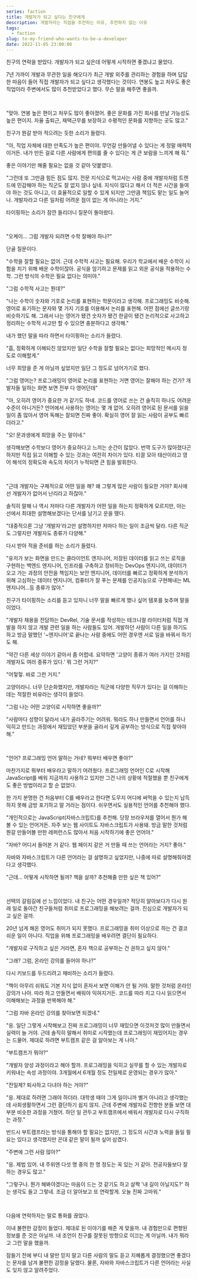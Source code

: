 ```yaml
---
series: faction
title: 개발자가 되고 싶다는 친구에게
description: 개발자라는 직업을 추천하는 이유, 추천하지 않는 이유
tags:
  - faction
slug: to-my-friend-who-wants-to-be-a-developer
date: 2022-11-05 23:00:00
---
```


친구의 연락을 받았다. 개발자가 되고 싶은데 어떻게 시작하면 좋겠냐고 물었다.

7년 가까이 개발과 무관한 일을 해오다가 최근 개발 외주를 관리하는 경험을 하며 답답한 마음이 들어 직접 개발자가 되고 싶다고 생각했다는 것이다. 연봉도 높고 처우도 좋은 직업이라 주변에서도 많이 추천받았다고 했다. 무슨 말을 해주면 좋을까.

<br/>

"맞아. 연봉 높은 편이고 처우도 많이 좋아졌어. 좋은 문화를 가진 회사를 만날 가능성도 높은 편이지. 자율 출퇴근, 재택근무를 보장하고 수평적인 문화를 지향하는 곳도 많고."

친구가 뭔갈 받아 적으려는 듯한 소리가 들렸다.

"아, 직업 자체에 대한 만족도가 높은 편이야. 무언갈 만들어낼 수 있다는 게 정말 매력적이거든. 내가 만든 걸로 다른 사람에게 편의를 줄 수 있다는 게 큰 보람을 느끼게 해 줘."

좋은 이야기만 해줄 필요는 없을 것 같아 덧붙였다.

"그런데 또 그만큼 힘든 점도 많지. 전문 지식으로 먹고사는 사람 중에 개발자처럼 트렌드에 민감해야 하는 직군도 잘 없지 않나 싶네. 지식이 많다고 해서 더 적은 시간을 들여야 하는 것도 아니고, 더 효율적으로 일할 수 있게 되지만 그만큼 책임도 맡는 일도 늘어나. 개발자라고 다른 일처럼 어려운 점이 없는 게 아니라는 거지."

타이핑하는 소리가 잠깐 들리더니 질문이 돌아왔다.

<br/>

"오케이... 그럼 개발자 되려면 수학 잘해야 하나?"

단골 질문이다.

"수학을 잘할 필요는 없어. 근데 수학적 사고는 필요해. 우리가 학교에서 배운 수학이 시험을 치기 위해 배운 수학이잖아. 공식을 암기하고 문제를 읽고 외운 공식을 적용하는 수학. 그런 방식의 수학은 필요 없다는 의미야."

"그럼 수학적 사고는 뭔데?"

"나는 수학이 숫자와 기호로 논리를 표현하는 학문이라고 생각해. 프로그래밍도 비슷해. 영어로 표기하는 문자와 몇 가지 기호를 이용해서 논리를 표현해. 어떤 점에선 글쓰기랑 비슷하기도 해. 그래서 나는 영어가 됐건 숫자가 됐건 한글이 됐건 논리적으로 사고하고 정리하는 수학적 사고만 할 수 있으면 충분하다고 생각해."

내가 했던 말을 따라 하면서 타이핑하는 소리가 들렸다.

"흠, 정확하게 이해되진 않았지만 일단 수학을 잘할 필요는 없다는 희망적인 메시지 정도로 이해할게."

너무 희망을 준 게 아닐까 싶었지만 일단 그 정도로 넘어가기로 했다.

"그럼 영어는? 프로그래밍이 영어로 논리를 표현하는 거면 영어는 잘해야 하는 건가? 개발자들 일하는 화면 보면 전부 다 영어던데"

"아, 오히려 영어가 중요한 거 같기도 하네. 코드를 영어로 쓰는 건 솔직히 하나도 어려운 수준이 아니거든? 언어에서 사용하는 영어는 몇 개 없어. 오히려 영어로 된 문서를 읽을 일이 좀 많아서 영어 독해는 잘되면 진짜 좋아. 확실히 영어 잘 읽는 사람이 공부도 빠르더라고."

"오! 문과생에게 희망을 주는 말이네."

생각해보면 수학보다 영어가 중요하다고 느끼는 순간이 많았다. 번역 도구가 많아졌다곤 하지만 직접 읽고 이해할 수 있는 것과는 여전히 차이가 있다. 티끌 모아 태산이라고 영어 해석의 정확도와 속도의 차이가 누적되면 큰 힘을 발휘한다.

<br/>

"근데 개발자는 구체적으로 어떤 일을 해? 왜 그렇게 많은 사람이 필요한 거야? 회사에선 개발자가 없어서 난리라고 하잖아."

솔직히 말해 나 역시 저마다 다른 개발자가 어떤 일을 하는지 정확하게 모르지만, 아는 선에서 최대한 설명해보겠다는 단서를 남기고 운을 뗐다.

"대중적으론 그냥 '개발자'라고만 설명하지만 저마다 하는 일이 조금씩 달라. 다른 직군도 그렇지만 개발자도 종류가 다양해."

다시 받아 적을 준비를 하는 소리가 들렸다.

"유저가 보는 화면을 만드는 클라이언트 엔지니어, 저장된 데이터를 읽고 쓰는 로직을 구현하는 백엔드 엔지니어, 인프라를 구축하고 정비하는 DevOps 엔지니어, 데이터가 오고 가는 과정의 안전을 책임지는 보안 엔지니어, 데이터를 빠르고 정확하게 분석하기 위해 고심하는 데이터 엔지니어, 컴퓨터가 잘 푸는 문제를 인공지능으로 구현해내는 ML 엔지니어...등 종류가 많아."

친구가 타이핑하는 소리를 듣고 있자니 너무 말을 빠르게 했나 싶어 템포를 늦추며 말을 이었다.

"개발자 채용을 전담하는 DevRel, 기술 문서를 작성하는 테크니컬 라이터처럼 직접 개발을 하지 않고 개발 관련 일을 하는 사람들도 있어. 개발하던 사람이 다른 일을 하기도 하고 방금 말했던 '~엔지니어'로 끝나는 사람 중에도 어떤 경우엔 서로 일을 바꿔서 하기도 해.

"약간 다른 세상 이야기 같아서 좀 어렵네. 요약하면 '고양이 종류가 여러 가지인 것처럼 개발자도 여러 종류가 있다.' 뭐 그런 거지?"

"어헣헣. 바로 그런 거지."

고양이라니. 너무 단순화했지만, 개발자라는 직군에 다양한 직무가 있다는 걸 이해하는 데는 적절한 비유라는 생각이 들었다.

"그럼 나는 어떤 고양이로 시작하면 좋을까?"

"사람마다 성향이 달라서 내가 골라주기는 어려워. 뭐라도 하나 만들면서 언어를 하나 익히고 만드는 과정에서 재밌었던 부분을 골라서 깊게 공부하는 방식으로 직접 찾아야 해."

<br/>

"언어? 프로그래밍 언어 말하는 거네? 뭐부터 배우면 좋아?"

마찬가지로 뭐부터 배우라고 말하기 어려웠다. 프로그래밍 언어인 C로 시작해 JavaScript를 배워 지금까지 사용하고 있지만 그건 나의 상황에 적절했을 뿐 친구에게도 좋은 방법이라고 할 순 없었다.

한 가지 분명한 건 처음부터 C를 배우라고 한다면 도무지 어디에 써먹을 수 있는지 납득하지 못해 금방 포기하고 말 거라는 점이다. 쉬우면서도 실용적인 언어를 추천해야 했다.

"개인적으로는 JavaScript(자바스크립트)를 추천해. 당장 브라우저를 열어서 뭔가 해볼 수 있는 언어거든. 자주 보는 웹 사이트도 자바스크립트가 사용돼. 방금 말한 것처럼 뭔갈 만들어볼 만한 레퍼런스도 많아서 처음 시작하기에 좋은 언어야."

"자바? 어디서 들어본 거 같다. 웹 페이지 같은 거 만들 때 쓰는 언어라는 거지? 좋아."

자바와 자바스크립트가 다른 언어라는 걸 설명하고 싶었지만, 나중에 따로 설명해줘야겠다고 생각했다.

"근데... 어떻게 시작하면 될까? 책을 살까? 추천해줄 만한 싶은 책 있어?"

<br/>

선택의 갈림길에 선 느낌이었다. 내 친구는 어떤 경우일까? 적당히 알아보다가 다시 원래 일로 돌아간 친구들처럼 취미로 프로그래밍을 해보려는 걸까. 진심으로 개발자가 되고 싶은 걸까.

20년 넘게 해온 영어도 취미가 되지 못했다. 프로그래밍을 취미 이상으로 하는 건 결코 쉬운 일이 아니다. 직업을 위해 프로그래밍을 배우려면 결단이 필요하다.

"개발자로 구직하고 싶은 거라면, 혼자 책으로 공부하는 건 권하고 싶지 않아."

"그래? 그럼, 온라인 강의를 들어야 하나?"

다시 키보드를 두드리려고 채비하는 소리가 들렸다.

"책이 아무리 쉬워도 기본 지식 없이 혼자서 보면 이해가 안 될 거야. 말한 것처럼 온라인 강의가 나아. 따라 하고 만들면서 배워야 익혀지거든. 코드를 따라 치고 다시 읽으면서 이해해보는 과정을 반복해야 해."

"그럼 자바 온라인 강의를 찾아보면 되겠네."

"응. 일단 그렇게 시작해보고 진짜 프로그래밍이 너무 재밌으면 이것저것 많이 만들면서 실력이 늘 거야. 근데 솔직히 말해서 취미로 시작했는데 프로그래밍이 재밌어지는 경우는 드물어. 제대로 하려면 부트캠프 같은 걸 알아보는 게 나아."

"부트캠프가 뭐야?"

"개발자 양성 과정이라고 해야 할까. 프로그래밍을 익히고 실무를 할 수 있는 개발자로 키워내는 속성 과정이야. 3개월에서 6개월 정도 전일제로 운영되는 경우가 많아."

"전일제? 퇴사하고 다녀야 하는 거야?"

"응. 제대로 하려면 그래야 하더라. 대학생 때야 그게 일이니까 별거 아니라고 생각했는데 사회생활하면서 그런 결단하기 쉽지 않지. 근데 주변에 개발자로 전향한 분들 보면 대부분 비슷한 과정을 거쳤어. 하던 일 관두고 부트캠프에서 배워서 개발자로 다시 구직하는 과정."

반드시 부트캠프라는 방식을 통해야 할 필요는 없지만, 그 정도의 시간과 노력을 들일 필요는 있다고 생각했지만 꼰대 같은 말이 될까 싶어 삼켰다.

"주변에 그런 사람 많아?"

"응. 제법 있어. 내 주위엔 다섯 명 중의 한 명 정도는 꼭 있는 거 같아. 전공자들보다 잘하는 경우도 많고."

"그렇구나. 뭔가 해봐야겠다는 마음이 드는 것 같기도 하고 살짝 '내 길이 아닐지도?' 하는 생각도 들고 그렇네. 조금 더 알아보고 또 연락할게. 오늘 진짜 고마워."

<br/>

다음에 연락하자는 말로 통화를 끊었다.

이내 불편한 감정이 들었다. 제대로 된 이야기를 해준 게 맞을까. 내 경험만으로 편향된 정보를 준 것은 아닐까. 내 조언이 친구를 잘못된 방향으로 이끄는 게 아닐까. 내가 뭐라고 그런 말을 했을까.

잠들기 전에 부디 내 말만 믿지 말고 다른 사람의 말도 듣고 지혜롭게 결정했으면 좋겠다는 문자를 남겨 불편한 감정을 달랬다. 물론, 자바와 자바스크립트가 다른 언어라는 사실도 잊지 않고 알려주었다.
